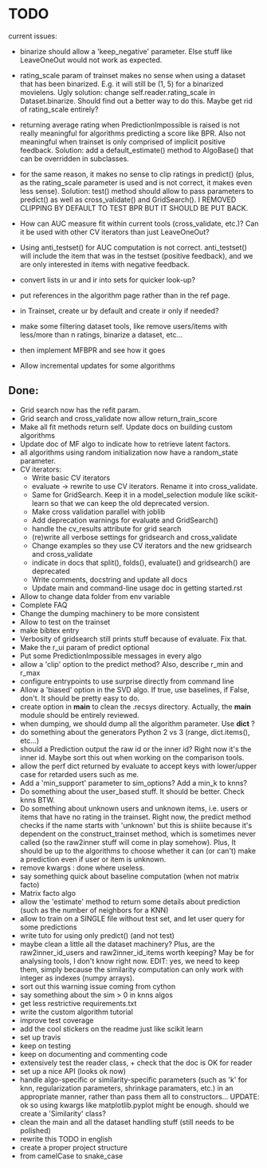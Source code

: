 TODO
====

current issues:
* binarize should allow a 'keep_negative' parameter. Else stuff like
  LeaveOneOut would not work as expected.
* rating_scale param of trainset makes no sense when using a dataset that has
  been binarized. E.g. it will still be (1, 5) for a binarized movielens. Ugly
  solution: change self.reader.rating_scale in Dataset.binarize. Should find
  out a better way to do this. Maybe get rid of rating_scale entirely?
* returning average rating when PredictionImpossible is raised is not really
  meaningful for algorithms predicting a score like BPR. Also not meaningful
  when trainset is only comprised of implicit positive feedback. Solution: add
  a default_estimate() method to AlgoBase() that can be overridden in
  subclasses.
* for the same reason, it makes no sense to clip ratings in predict() (plus, as
  the rating_scale parameter is used and is not correct, it makes even less
  sense). Solution: test() method should allow to pass parameters to predict()
  as well as cross_validate() and GridSearch(). I REMOVED CLIPPING BY DEFAULT
  TO TEST BPR BUT IT SHOULD BE PUT BACK.
* How can AUC measure fit within current tools (cross_validate, etc.)? Can it
  be used with other CV iterators than just LeaveOneOut?
* Using anti_testset() for AUC computation is not correct. anti_testset() will
  include the item that was in the testset (positive feedback), and we are only
  interested in items with negative feedback.


* convert lists in ur and ir into sets for quicker look-up?
* put references in the algorithm page rather than in the ref page.
* in Trainset, create ur by default and create ir only if needed?
* make some filtering dataset tools, like remove users/items with less/more
  than n ratings, binarize a dataset, etc...
* then implement MFBPR and see how it goes
* Allow incremental updates for some algorithms

Done:
-----

* Grid search now has the refit param.
* Grid search and cross_validate now allow return_train_score
* Make all fit methods return self. Update docs on building custom algorithms
* Update doc of MF algo to indicate how to retrieve latent factors.
* all algorithms using random initialization now have a random_state parameter.
* CV iterators:
  - Write basic CV iterators
  - evaluate -> rewrite to use CV iterators. Rename it into cross_validate.
  - Same for GridSearch. Keep it in a model_selection module like scikit-learn
    so that we can keep the old deprecated version. 
  - Make cross validation parallel with joblib
  - Add deprecation warnings for evaluate and GridSearch()
  - handle the cv_results attribute for grid search
  - (re)write all verbose settings for gridsearch and cross_validate
  - Change examples so they use CV iterators and the new gridsearch and
    cross_validate
  - indicate in docs that split(), folds(), evaluate() and gridsearch() are
    deprecated
  - Write comments, docstring and update all docs
  - Update main and command-line usage doc in getting started.rst
* Allow to change data folder from env variable
* Complete FAQ
* Change the dumping machinery to be more consistent 
* Allow to test on the trainset
* make bibtex entry
* Verbosity of gridsearch still prints stuff because of evaluate. Fix that.
* Make the r_ui param of predict optional
* Put some PredictionImpossible messages in every algo
* allow a 'clip' option to the predict method? Also, describe r_min and r_max
* configure entrypoints to use surprise directly from command line
* Allow a 'biased' option in the SVD algo. If true, use baselines, if False,
  don't. It should be pretty easy to do.
* create option in __main__ to clean the .recsys directory. Actually, the
  __main__ module should be entirely reviewed.
* when dumping, we should dump all the algorithm parameter. Use __dict__ ?
* do something about the generators Python 2 vs 3 (range, dict.items(), etc...)
* should a Prediction output the raw id or the inner id? Right now it's the
  inner id. Maybe sort this out when working on the comparison tools.
* allow the perf dict returned by evaluate to accept keys with lower/upper
  case for retarded users such as me.
* Add a 'min_support' parameter to sim_options? Add a min_k to knns?
* Do something about the user_based stuff. It should be better. Check knns BTW.
* Do something about unknown users and unknown items, i.e. users or items that
  have no rating in the trainset. Right now, the predict method checks if the
  name starts with 'unknown' but this is shiiite because it's dependent on the
  construct_trainset method, which is sometimes never called (so the raw2inner
  stuff will come in play somehow). Plus, It should be up to the algorithms to
  choose whether it can (or can't) make a prediction even if user or item is
  unknown.
* remove kwargs : done where useless.
* say something quick about baseline computation (when not matrix facto) 
* Matrix facto algo
* allow the 'estimate' method to return some details about prediction (such as
  the number of neighbors for a KNN)
* allow to train on a SINGLE file without test set, and let user query for some
  predictions
* write tuto for using only predict() (and not test)
* maybe clean a little all the dataset machinery? Plus, are the
  raw2inner_id_users and raw2inner_id_items worth keeping? May be for analysing
  tools, I don't know right now. EDIT: yes, we need to keep them, simply
  because the similarity computation can only work with integer as indexes
  (numpy arrays).
* sort out this warning issue coming from cython
* say something about the sim > 0 in knns algos
* get less restrictive requirements.txt
* write the custom algorithm tutorial
* improve test coverage
* add the cool stickers on the readme just like scikit learn
* set up travis
* keep on testing
* keep on documenting and commenting code
* extensively test the reader class, + check that the doc is OK for reader
* set up a nice API (looks ok now)
* handle algo-specific or similarity-specific parameters (such as 'k' for knn,
  regularization parameters, shrinkage paramaters, etc.) in an appropriate
  manner, rather than pass them all to constructors... UPDATE: ok so using
  kwargs like matplotlib.pyplot might be enough. should we create a
  'Similarity' class?
* clean the main and all the dataset handling stuff (still needs to be
  polished)
* rewrite this TODO in english
* create a proper project structure
* from camelCase to snake\_case

